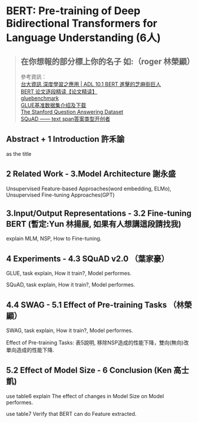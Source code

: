  # BERT: Pre-training of Deep Bidirectional Transformers for Language Understanding (6人)

> ## 在你想報的部分標上你的名子 如:（roger 林榮顯）
> 參考資訊：  
> [台大資訊 深度學習之應用 | ADL 10.1 BERT 進擊的芝麻街巨人](https://www.youtube.com/watch?v=XS44fSQP0-E&list=PLOAQYZPRn2V5yumEV1Wa4JvRiDluf83vn&index=34)  
> [BERT 论文逐段精读【论文精读】](https://www.youtube.com/watch?v=ULD3uIb2MHQ)  
> [gluebenchmark](https://gluebenchmark.com/)  
> [GLUE基准数据集介绍及下载](https://zhuanlan.zhihu.com/p/135283598)  
> [The Stanford Question Answering Dataset](https://rajpurkar.github.io/SQuAD-explorer/)  
> [SQuAD —— text span答案类型开创者](https://zhuanlan.zhihu.com/p/137828922)

## Abstract + 1 Introduction 許禾諭

as the title

## 2 Related Work - 3.Model Architecture 謝永盛

Unsupervised Feature-based Approaches(word embedding, ELMo), Unsupervised Fine-tuning Approaches(GPT)

## 3.Input/Output Representations - 3.2 Fine-tuning BERT (暫定:Yun 林揚展, 如果有人想講這段請找我)

explain MLM, NSP, How to Fine-tuning.

## 4 Experiments - 4.3 SQuAD v2.0 （葉家豪）

GLUE, task explain, How it train?, Model performes.

SQuAD, task explain, How it train?, Model performes.

## 4.4 SWAG - 5.1 Effect of Pre-training Tasks （林榮顯）

SWAG, task explain, How it train?, Model performes.

Effect of Pre-training Tasks: 表5說明, 移除NSP造成的性能下降，雙向(無向)改單向造成的性能下降.

## 5.2 Effect of Model Size - 6 Conclusion (Ken 高士凱)

use table6 explain The effect of changes in Model Size on Model performes.

use table7 Verify that BERT can do Feature extracted.

